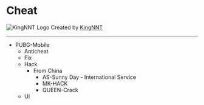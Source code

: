 # Cheat
![KingNNT Logo](https://i.imgur.com/tMlmOvw.png)
Created by [KingNNT](https://www.facebook.com/Kinggg.NNT)

---

 - PUBG-Mobile
   - Anticheat
   - Fix
   - Hack
      - From China 
        - AS-Sunny Day - International Service
        - MK-HACK
        - QUEEN-Crack
   - UI